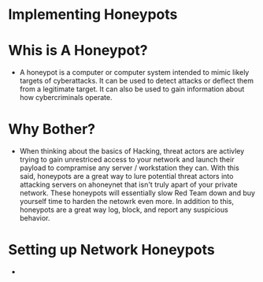 # Implementing Honeypots 

# Whis is A Honeypot? 
 - A honeypot is a computer or computer system intended to mimic likely targets of cyberattacks. It can be used to detect attacks or deflect them from a legitimate target. It can also be used to gain information about how cybercriminals operate.

# Why Bother? 
 - When thinking about the basics of Hacking, threat actors are activley trying to gain unrestriced access to your network and launch their payload to compramise any 
 server / workstation they can. With this said, honeypots are a great way to lure potential threat actors into attacking servers on ahoneynet that isn't truly apart of your private network. These honeypots will essentially slow Red Team down and buy yourself time to harden the netowrk even more. In addition to this, honeypots are a great way log, block, and report any suspicious behavior.    


# Setting up Network Honeypots 

 - 
